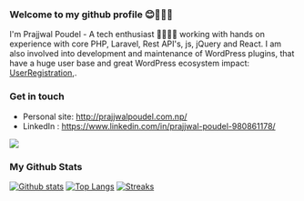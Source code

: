 ### Welcome to my github profile 😊🙋‍♂️👋

I'm Prajjwal Poudel - A tech enthusiast 👨‍💻👨‍💻 working with hands on experience with core PHP, Laravel, Rest API's, js, jQuery and React. I am also involved into development and maintenance of WordPress plugins, that have a huge user base and great WordPress ecosystem impact: [UserRegistration](https://wpeverest.com/wordpress-plugins/user-registration),.

### Get in touch
- Personal site: http://prajjwalpoudel.com.np/
- LinkedIn : https://www.linkedin.com/in/prajjwal-poudel-980861178/

![](https://komarev.com/ghpvc/?username=iamprazol)

### My Github Stats
[![Github stats](https://github-readme-stats.vercel.app/api?username=iamprazol&count_private=true&show_icons=true&include_all_commits=true&hide=stars&line_height=24)](https://github.com/anuraghazra/github-readme-stats)
[![Top Langs](https://github-readme-stats.vercel.app/api/top-langs/?username=iamprazol&layout=compact)](https://github.com/anuraghazra/github-readme-stats)
[![Streaks](https://github-readme-streak-stats.herokuapp.com/?user=iamprazol)](https://github.com/anuraghazra/github-readme-stats)
